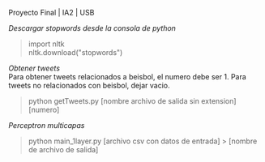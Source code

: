 Proyecto Final | IA2 | USB <br />

*Descargar stopwords desde la consola de python* <br />
> import nltk <br />
> nltk.download("stopwords") <br />

*Obtener tweets* <br />
Para obtener tweets relacionados a beisbol, el numero debe ser 1. Para tweets no relacionados con beisbol, dejar vacio.<br />
> python getTweets.py [nombre archivo de salida sin extension] [numero]  <br />

*Perceptron multicapas* <br />
> python main_1layer.py [archivo csv con datos de entrada] > [nombre de archivo de salida]
